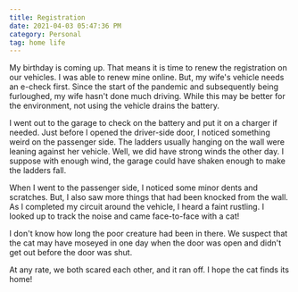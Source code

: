 ```yaml
---
title: Registration
date: 2021-04-03 05:47:36 PM
category: Personal
tag: home life
---
```


My birthday is coming up.  That means it is time to renew the registration on our vehicles.  I was able to renew mine online.  But, my wife's vehicle needs an e-check first.  Since the start of the pandemic and subsequently being furloughed, my wife hasn't done much driving.  While this may be better for the environment, not using the vehicle drains the battery.

I went out to the garage to check on the battery and put it on a charger if needed.  Just before I opened the driver-side door, I noticed something weird on the passenger side.  The ladders usually hanging on the wall were leaning against her vehicle.  Well, we did have strong winds the other day.  I suppose with enough wind, the garage could have shaken enough to make the ladders fall.

When I went to the passenger side, I noticed some minor dents and scratches.  But, I also saw more things that had been knocked from the wall.  As I completed my circuit around the vehicle, I heard a faint rustling.  I looked up to track the noise and came face-to-face with a cat!

I don't know how long the poor creature had been in there.  We suspect that the cat may have moseyed in one day when the door was open and didn't get out before the door was shut.

At any rate, we both scared each other, and it ran off.  I hope the cat finds its home!